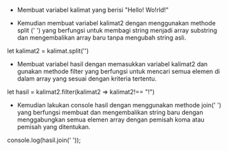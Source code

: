 - Membuat variabel kalimat yang berisi "Hello! Wo!rld!"

- Kemudian membuat variabel kalimat2 dengan menggunakan methode split (' ') yang berfungsi untuk membagi string menjadi array substring dan mengembalikan array baru tanpa mengubah string asli.

 let kalimat2 = kalimat.split('') 

- Membuat variabel hasil dengan memasukkan variabel kalimat2 dan gunakan methode filter yang berfungsi untuk mencari semua elemen di dalam array yang sesuai dengan kriteria tertentu.

 let hasil = kalimat2.filter(kalimat2 => kalimat2!== "!") 

- Kemudian lakukan console hasil dengan menggunakan methode join(' ') yang berfungsi membuat dan mengembalikan string baru dengan menggabungkan semua elemen array dengan pemisah koma atau pemisah yang ditentukan.

 console.log(hasil.join(' ')); 